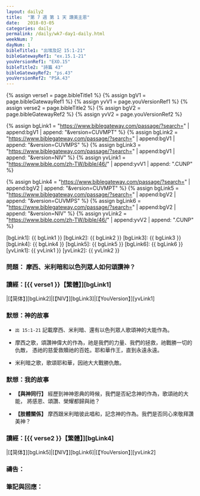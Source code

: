 ```yaml
---
layout: daily2
title:  "第 7 週 第 1 天 讚美主恩"
date:   2018-03-05
categories: daily
permalink: /daily/wk7-day1-daily.html
weekNum: 7
dayNum: 1
bibleTitle1: "出埃及記 15:1-21"
bibleGatewayRef1: "ex.15.1-21"
youVersionRef1: "EXO.15"
bibleTitle2: "詩篇 43"
bibleGatewayRef2: "ps.43"
youVersionRef2: "PSA.43"
---
```


{% assign verse1 = page.bibleTitle1 %}
{% assign bgV1 = page.bibleGatewayRef1 %}
{% assign yvV1 = page.youVersionRef1 %}
{% assign verse2 = page.bibleTitle2 %}
{% assign bgV2 = page.bibleGatewayRef2 %}
{% assign yvV2 = page.youVersionRef2 %}

{% assign bgLink1 = "https://www.biblegateway.com/passage/?search=" | append:bgV1 | append: "&version=CUVMPT" %}
{% assign bgLink2 = "https://www.biblegateway.com/passage/?search=" | append:bgV1 | append: "&version=CUVMPS" %}
{% assign bgLink3 = "https://www.biblegateway.com/passage/?search=" | append:bgV1 | append: "&version=NIV" %}
{% assign yvLink1 = "https://www.bible.com/zh-TW/bible/46/" | append:yvV1 | append: ".CUNP" %}

{% assign bgLink4 = "https://www.biblegateway.com/passage/?search=" | append:bgV2 | append: "&version=CUVMPT" %}
{% assign bgLink5 = "https://www.biblegateway.com/passage/?search=" | append:bgV2 | append: "&version=CUVMPS" %}
{% assign bgLink6 = "https://www.biblegateway.com/passage/?search=" | append:bgV2 | append: "&version=NIV" %}
{% assign yvLink2 = "https://www.bible.com/zh-TW/bible/46/" | append:yvV2 | append: ".CUNP" %}

[bgLink1]: {{ bgLink1 }}
[bgLink2]: {{ bgLink2 }}
[bgLink3]: {{ bgLink3 }}
[bgLink4]: {{ bgLink4 }}
[bgLink5]: {{ bgLink5 }}
[bgLink6]: {{ bgLink6 }}
[yvLink1]: {{ yvLink1 }}
[yvLink2]: {{ yvLink2 }}



### 問題： 摩西、米利暗和以色列眾人如何頌讚神？

### 讀經：[{{ verse1 }}【繁體】][bgLink1] 

|[【简体】][bgLink2]|[【NIV】][bgLink3]|[【YouVersion】][yvLink1] 

### 默想：神的故事 
+ `出 15:1-21` 記載摩西、米利暗、還有以色列眾人歌頌神的大能作為。

+ 摩西之歌，頌讚神偉大的作為，祂是我們的力量、我們的拯救，祂戰勝一切的仇敵，
憑祂的慈愛救贖祂的百姓。耶和華作王，直到永遠永遠。

+ 米利暗之歌，歌頌耶和華，因祂大大戰勝仇敵。

### 默想：我的故事 
+ **【與神同行】** 
經歷到神神恩典的時候，我們是否紀念神的作為，歌頌祂的大能，
將感恩、頌讚、榮耀都歸與祂？

+ **【肢體關係】** 
摩西跟米利暗彼此唱和，記念神的作為。我們是否同心來敬拜讚美神？

### 讀經：[{{ verse2 }}【繁體】][bgLink4]

|[【简体】][bgLink5]|[【NIV】][bgLink6]|[【YouVersion】][yvLink2]

### 禱告：

### 筆記與回應：
